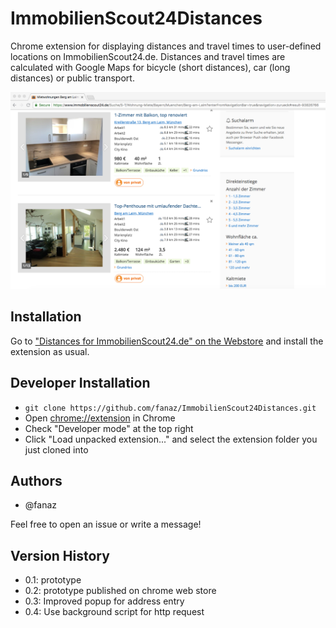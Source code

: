 # ImmobilienScout24Distances
Chrome extension for displaying distances and travel times to user-defined locations on ImmobilienScout24.de.
Distances and travel times are calculated with Google Maps for bicycle (short distances), car (long distances) or public transport.

![Screenshot](https://github.com/fanaz/ImmobilienScout24Distances/blob/master/resources/screenshot1.png)

## Installation

Go to
["Distances for ImmobilienScout24.de" on the Webstore](https://chrome.google.com/webstore/detail/distances-for-immobiliens/lmmgpacnniljknifddilndhhcmejknfm) 
and install the extension as usual.

## Developer Installation

* `git clone https://github.com/fanaz/ImmobilienScout24Distances.git`
* Open [chrome://extension](chrome://extensions) in Chrome
* Check "Developer mode" at the top right
* Click "Load unpacked extension..." and select the extension folder you just cloned into

## Authors

* @fanaz

Feel free to open an issue or write a message!

## Version History

* 0.1: prototype
* 0.2: prototype published on chrome web store
* 0.3: Improved popup for address entry
* 0.4: Use background script for http request